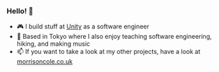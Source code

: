 ### Hello! 👋

- 🎮 I build stuff at [Unity](https://unity.com/) as a software engineer
- 🌱 Based in Tokyo where I also enjoy teaching software engineering, hiking, and making music
- 📫 If you want to take a look at my other projects, have a look at [morrisoncole.co.uk](https://morrisoncole.co.uk/)

<!--
**MorrisonCole/MorrisonCole** is a ✨ _special_ ✨ repository because its `README.md` (this file) appears on your GitHub profile.

Here are some ideas to get you started:

- 🔭 I’m currently working on ...
- 🌱 I’m currently learning ...
- 👯 I’m looking to collaborate on ...
- 🤔 I’m looking for help with ...
- 💬 Ask me about ...
- 📫 How to reach me: ...
- 😄 Pronouns: ...
- ⚡ Fun fact: ...
-->
